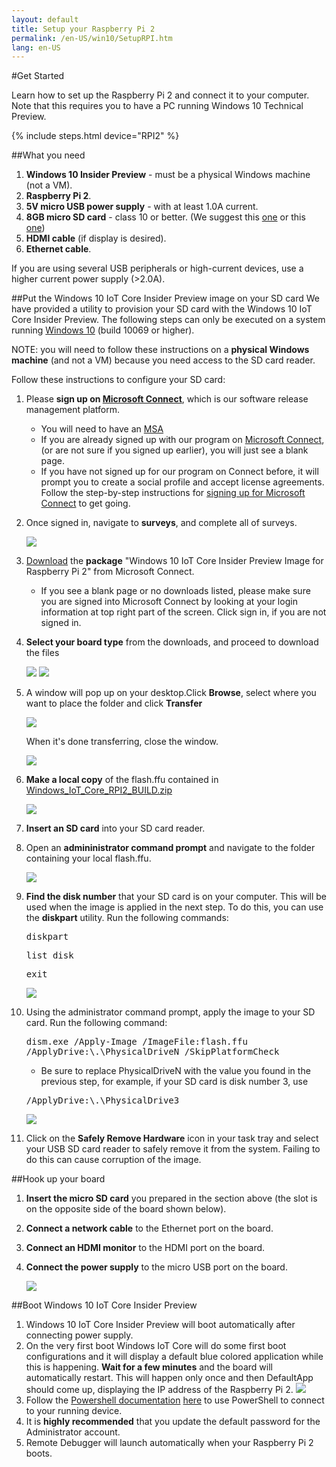 ```yaml
---
layout: default
title: Setup your Raspberry Pi 2
permalink: /en-US/win10/SetupRPI.htm
lang: en-US
---
```


#Get Started

Learn how to set up the Raspberry Pi 2 and connect it to your computer. Note that this requires you to have a PC running Windows 10 Technical Preview.

{% include steps.html device="RPI2" %}

##What you need
1. **Windows 10 Insider Preview** - must be a physical Windows machine (not a VM).
2. **Raspberry Pi 2**.
3. **5V micro USB power supply** - with at least 1.0A current.
4. **8GB micro SD card** - class 10 or better. (We suggest this [one](http://www.amazon.com/gp/product/B00IVPU786) or this [one](http://www.amazon.com/SanDisk-Ultra-Micro-SDHC-16GB/dp/9966573445))
5. **HDMI cable** (if display is desired).
6. **Ethernet cable**.

If you are using several USB peripherals or high-current devices, use a higher current power supply (>2.0A).


##Put the Windows 10 IoT Core Insider Preview image on your SD card
We have provided a utility to provision your SD card with the Windows 10 IoT Core Insider Preview.  The following steps can only be executed on a system running [Windows 10](https://insider.windows.com) (build 10069 or higher).

NOTE: you will need to follow these instructions on a **physical Windows machine** (and not a VM) because you need access to the SD card reader.

Follow these instructions to configure your SD card:

1. Please **sign up on [Microsoft Connect](https://connect.microsoft.com/windowsembeddediot/SelfNomination.aspx?ProgramID=8558">Microsoft)**, which is our software release management platform.
	* You will need to have an [MSA](https://login.live.com/)
	* If you are already signed up with our program on [Microsoft Connect](https://connect.microsoft.com/windowsembeddediot/SelfNomination.aspx?ProgramID=8558">Microsoft), (or are not sure if you signed up earlier), you will just see a blank page.
	* If you have not signed up for our program on Connect before, it will prompt you to create a social profile and accept license agreements.
	Follow the step-by-step instructions for [signing up for Microsoft Connect](http://ms-iot.github.io/content/SigninMSConnect.htm) to get going.

2. Once signed in, navigate to **surveys**, and complete all of surveys.

	<img class="device-images" src="{{site.baseurl}}/images/SetupRPI/connect1.PNG">

3. [Download](http://connect.microsoft.com/windowsembeddedIoT/Downloads/DownloadDetails.aspx?DownloadID=57782) the **package** "Windows 10 IoT Core Insider Preview Image for Raspberry Pi 2" from Microsoft Connect.
	* If you see a blank page or no downloads listed, please make sure you are signed into Microsoft Connect by looking at your login information at top right part of the screen. Click sign in, if you are not signed in.
4. **Select your board type** from the downloads, and proceed to download the files

	<img src="{{site.baseurl}}/images/SetupRPI/connect3.PNG">

	<img src="{{site.baseurl}}/images/SetupRPI/connect4.PNG">

5. A window will pop up on your desktop.Click **Browse**, select where you want to place the folder and click **Transfer**

	<img src="{{site.baseurl}}/images/SetupRPI/download1.PNG">

	When it's done transferring, close the window.

	<img src="{{site.baseurl}}/images/SetupRPI/download2.PNG">
6. **Make a local copy** of the flash.ffu contained in <a href="{{site.downloadurl}}" target="_blank">Windows_IoT_Core_RPI2_BUILD.zip</a>

	<img src="{{site.baseurl}}/images/SetupRPI/flash2.PNG">

7. **Insert an SD card** into your SD card reader.
8. Open an **admininistrator command prompt** and navigate to the folder containing your local flash.ffu.

	<img class="device-images" src="{{site.baseurl}}/images/SetupRPI/cmd.jpg">

9. **Find the disk number** that your SD card is on your computer.  This will be used when the image is applied in the next step.  To do this, you can use the **diskpart** utility.  Run the following commands:

	<kbd>diskpart</kbd>

	<kbd>list disk</kbd>

	<kbd>exit</kbd>

	<img  src="{{site.baseurl}}/images/SetupRPI/diskpart.PNG">

10. Using the administrator command prompt, apply the image to your SD card.
	Run the following command:

	<kbd>dism.exe /Apply-Image /ImageFile:<fullpath>flash.ffu /ApplyDrive:\\.\PhysicalDriveN /SkipPlatformCheck</fullpath></kbd>

	* Be sure to replace PhysicalDriveN with the value you found in the previous step, for example, if your SD card is disk number 3, use

	<kbd>/ApplyDrive:\\.\PhysicalDrive3</kbd>

	<img  src="{{site.baseurl}}/images/SetupRPI/applyDrive.PNG">

11. Click on the **Safely Remove Hardware** icon in your task tray and select your USB SD card reader to safely remove it from the system.  Failing to do this can cause corruption of the image.


##Hook up your board

1. **Insert the micro SD card** you prepared in the section above (the slot is on the opposite side of the board shown below).
2. **Connect a network cable** to the Ethernet port on the board.
3. **Connect an HDMI monitor** to the HDMI port on the board.
4. **Connect the power supply** to the micro USB port on the board.

	<img class="device-images" src="{{site.baseurl}}/images/rpi2.png">


##Boot Windows 10 IoT Core Insider Preview
1. Windows 10 IoT Core Insider Preview will boot automatically after connecting power supply.
2. On the very first boot Windows IoT Core will do some first boot configurations and it will display a default blue colored application while this is happening. **Wait for a few minutes** and the board will automatically restart. This will happen only once and then DefaultApp should come up, displaying the IP address of the Raspberry Pi 2.
	<img class="device-images" src="{{site.baseurl}}/images/DefaultAppRpi2.png">
3. Follow the [Powershell documentation]({{site.baseurl}}/win10/samples/PowerShell.htm) <a href="{{site.baseurl}}/win10/samples/PowerShell.htm">here</a> to use PowerShell to connect to your running device.
4. It is **highly recommended** that you update the default password for the Administrator account.
5. Remote Debugger will launch automatically when your Raspberry Pi 2 boots.
